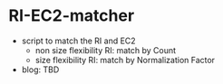 # RI-EC2-matcher
* script to match the RI and EC2
  * non size flexibility RI: match by Count
  * size flexibility RI: match by Normalization Factor
* blog: TBD
